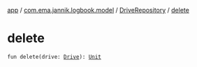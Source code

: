 [app](../../index.md) / [com.ema.jannik.logbook.model](../index.md) / [DriveRepository](index.md) / [delete](./delete.md)

# delete

`fun delete(drive: `[`Drive`](../../com.ema.jannik.logbook.model.database/-drive/index.md)`): `[`Unit`](https://kotlinlang.org/api/latest/jvm/stdlib/kotlin/-unit/index.html)